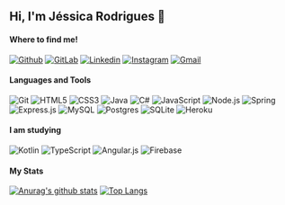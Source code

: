 ## Hi, I'm Jéssica Rodrigues 👋

#### Where to find me!

[![Github](https://img.shields.io/badge/-Github-000?style=flat&logo=Github&logoColor=white)](https://github.com/JessicaRodriguesdc)
[![GitLab](https://img.shields.io/badge/gitlab%20-%23181717.svg?&style=flat&logo=gitlab&logoColor=white)](https://gitlab.com/JessicaRodriguesdc)
[![Linkedin](https://img.shields.io/badge/-LinkedIn-blue?style=flat&logo=Linkedin&logoColor=white)](https://www.linkedin.com/in/jessicarodriguesdc/)
[![Instagram](https://img.shields.io/badge/-Instagram-c13584?style=flat&labelColor=c13584&logo=instagram&logoColor=white)](https://www.instagram.com/jessicarodriguesdc/)
[![Gmail](https://img.shields.io/badge/Gmail-D14836?style=flat&logo=gmail&logoColor=white)](mailto:jessicarodridc@gmail.com)

#### Languages and Tools

![Git](https://img.shields.io/badge/git%20-%23F05033.svg?&style=flat&logo=git&logoColor=white)
![HTML5](https://img.shields.io/badge/html5%20-%23E34F26.svg?&style=flat&logo=html5&logoColor=white)
![CSS3](https://img.shields.io/badge/css3%20-%231572B6.svg?&style=flat&logo=css3&logoColor=white)
![Java](https://img.shields.io/badge/java-%23ED8B00.svg?&style=flat&logo=java&logoColor=white)
![C#](https://img.shields.io/badge/c%23%20-%23239120.svg?&style=flat&logo=c-sharp&logoColor=white)
![JavaScript](https://img.shields.io/badge/javascript%20-%23323330.svg?&style=flat&logo=javascript&logoColor=%23F7DF1E)
![Node.js](https://img.shields.io/badge/node.js%20-%2343853D.svg?&style=flat&logo=node.js&logoColor=white)
![Spring](https://img.shields.io/badge/spring%20-%236DB33F.svg?&style=flat&logo=spring&logoColor=white)
![Express.js](https://img.shields.io/badge/express.js%20-%23404d59.svg?&style=flat)
![MySQL](https://img.shields.io/badge/mysql-%2300f.svg?&style=flat&logo=mysql&logoColor=white)
![Postgres](https://img.shields.io/badge/postgres-%23316192.svg?&style=flat&logo=postgresql&logoColor=white)
![SQLite](https://img.shields.io/badge/sqlite-%2307405e.svg?&style=flat&logo=sqlite&logoColor=white)
![Heroku](https://img.shields.io/badge/heroku%20-%23430098.svg?&style=flat&logo=heroku&logoColor=white)


#### I am studying

![Kotlin](https://img.shields.io/badge/kotlin-%230095D5.svg?&style=flat&logo=kotlin&logoColor=white)
![TypeScript](https://img.shields.io/badge/typescript%20-%23007ACC.svg?&style=flat&logo=typescript&logoColor=white)
![Angular.js](https://img.shields.io/badge/angular.js%20-%23E23237.svg?&style=flat&logo=angularjs&logoColor=white)
![Firebase](https://img.shields.io/badge/firebase%20-%23039BE5.svg?&style=flat&logo=firebase)


#### My Stats

[![Anurag's github stats](https://github-readme-stats.vercel.app/api?username=JessicaRodriguesdc&show_icons=true&theme=dracula)](https://github.com/JessicaRodriguesdc) 
[![Top Langs](https://github-readme-stats.vercel.app/api/top-langs/?username=JessicaRodriguesdc&show_icons=true&hide=html,teX&theme=dracula&layout=compact)](https://github.com/JessicaRodriguesdc)
